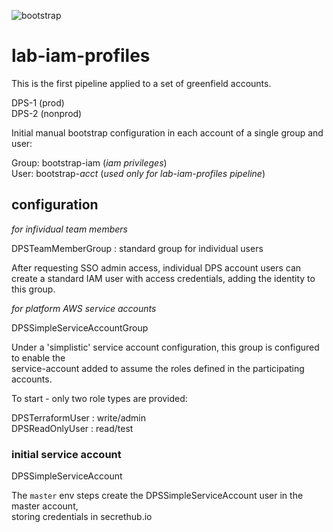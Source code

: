 ![bootstrap](https://img.shields.io/badge/phase-bootstrap-yellow.svg?style=flat)
# lab-iam-profiles

This is the first pipeline applied to a set of greenfield accounts.  

DPS-1  (prod)  
DPS-2  (nonprod)  

Initial manual bootstrap configuration in each account of a single group and user:  

Group: bootstrap-iam  (_iam privileges_)  
User: bootstrap-_acct_ (_used only for lab-iam-profiles pipeline_)

## configuration

_for infividual team members_

DPSTeamMemberGroup : standard group for individual users

After requesting SSO admin access, individual DPS account users can create a 
standard IAM user with access credentials, adding the identity to this group.

_for platform AWS service accounts_

DPSSimpleServiceAccountGroup

Under a 'simplistic' service account configuration, this group is configured to enable the  
service-account added to assume the roles defined in the participating accounts.  

To start - only two role types are provided:  

DPSTerraformUser : write/admin  
DPSReadOnlyUser : read/test  

### initial service account

DPSSimpleServiceAccount  

The `master` env steps create the DPSSimpleServiceAccount user in the master account,  
storing credentials in secrethub.io  
